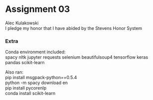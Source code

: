 # Assignment 03

Alec Kulakowski \
I pledge my honor that I have abided by the Stevens Honor System 

### Extra

Conda environment included:\
spacy nltk jupyter requests selenium beautifulsoup4 tensorflow 
keras pandas scikit-learn

Also ran:\
pip install msgpack-python==0.5.4\
python -m spacy download en\
pip install pycorenlp\
conda install scikit-learn

